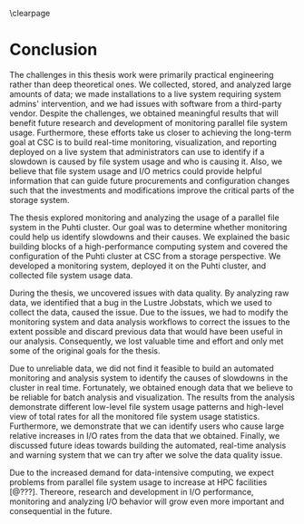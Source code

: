 \clearpage

# Conclusion
<!-- We need to describe what we did and achieved and relate to the goals set in the Introduction. -->

 <!-- Describe general aspects of the thesis work and process -->
The challenges in this thesis work were primarily practical engineering rather than deep theoretical ones.
We collected, stored, and analyzed large amounts of data; we made installations to a live system requiring system admins' intervention, and we had issues with software from a third-party vendor.
Despite the challenges, we obtained meaningful results that will benefit future research and development of monitoring parallel file system usage.
Furthermore, these efforts take us closer to achieving the long-term goal at CSC is to build real-time monitoring, visualization, and reporting deployed on a live system that administrators can use to identify if a slowdown is caused by file system usage and who is causing it.
Also, we believe that file system usage and I/O metrics could provide helpful information that can guide future procurements and configuration changes such that the investments and modifications improve the critical parts of the storage system.

<!-- Describe the thesis work -->
The thesis explored monitoring and analyzing the usage of a parallel file system in the Puhti cluster.
Our goal was to determine whether monitoring could help us identify slowdowns and their causes.
We explained the basic building blocks of a high-performance computing system and covered the configuration of the Puhti cluster at CSC from a storage perspective.
We developed a monitoring system, deployed it on the Puhti cluster, and collected file system usage data.

During the thesis, we uncovered issues with data quality.
By analyzing raw data, we identified that a bug in the Lustre Jobstats, which we used to collect the data, caused the issue.
Due to the issues, we had to modify the monitoring system and data analysis workflows to correct the issues to the extent possible and discard previous data that would have been useful in our analysis.
Consequently, we lost valuable time and effort and only met some of the original goals for the thesis.

Due to unreliable data, we did not find it feasible to build an automated monitoring and analysis system to identify the causes of slowdowns in the cluster in real time.
Fortunately, we obtained enough data that we believe to be reliable for batch analysis and visualization.
The results from the analysis demonstrate different low-level file system usage patterns and high-level view of total rates for all the monitored file system usage statistics.
Furthermore, we demonstrate that we can identify users who cause large relative increases in I/O rates from the data that we obtained.
Finally, we discussed future ideas towards building the automated, real-time analysis and warning system that we can try after we solve the data quality issue.
<!-- TODO: tie in with above future work, reasons for future work -->
Due to the increased demand for data-intensive computing, we expect problems from parallel file system usage to increase at HPC facilities [@???].
Thereore, research and development in I/O performance, monitoring and analyzing I/O behavior will grow even more important and consequential in the future.

